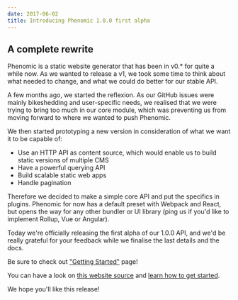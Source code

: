 ```yaml
---
date: 2017-06-02
title: Introducing Phenomic 1.0.0 first alpha
---
```


## A complete rewrite

Phenomic is a static website generator that has been in v0.\* for quite a while
now. As we wanted to release a v1, we took some time to think about what needed
to change, and what we could do better for our stable API.

A few months ago, we started the reflexion. As our GitHub issues were mainly
bikeshedding and user-specific needs, we realised that we were trying to bring
too much in our core module, which was preventing us from moving forward to
where we wanted to push Phenomic.

We then started prototyping a new version in consideration of what we want it to
be capable of:

* Use an HTTP API as content source, which would enable us to build static
  versions of multiple CMS
* Have a powerful querying API
* Build scalable static web apps
* Handle pagination

Therefore we decided to make a simple core API and put the specifics in plugins.
Phenomic for now has a default preset with Webpack and React, but opens the way
for any other bundler or UI library (ping us if you'd like to implement Rollup,
Vue or Angular).

Today we're officially releasing the first alpha of our 1.0.0 API, and we'd be
really grateful for your feedback while we finalise the last details and the
docs.

Be sure to check out ["Getting Started"](/docs/getting-started) page!

You can have a look on [this website
source](https://github.com/phenomic/phenomic/tree/master/docs) and [learn how to
get
started](https://github.com/phenomic/phenomic/tree/master/packages/preset-react-app/docs/getting-started/README.md).

We hope you'll like this release!
